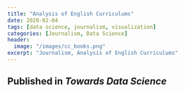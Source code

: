 ```yaml
---
title: "Analysis of English Curriculums"
date: 2020-02-04
tags: [data science, journalism, visualization]
categories: [Journalism, Data Science]
header:
  image: "/images/cc_books.png"
excerpt: "Journalism, Analysis of English Curriculums"
---
```

## Published in _Towards Data Science_  
